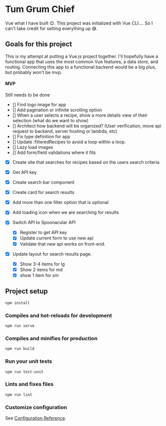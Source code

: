 # Tum Grum Chief

Vue what I have built 😉. This project was initialized with Vue CLI.... So I can't take credit for setting everything up 😅.

## Goals for this project

This is my attempt at putting a Vue.js project together. I'll hopefully have a functional app that uses the most common Vue features, a data store, and routing. Connecting this app to a functional backend would be a big plus, but probably won't be mvp.

#### MVP

Still needs to be done

- [] Find logo image for app
- [] Add pagination or infinite scrolling option
- [] When a user selects a recipe, show a more details view of their selection (what do we want to show)
- [] Architect how backend will be organized? (User verification, move api request to backend, server hosting or lambda, etc)
- [] Fix type definition for app
- [] Update :filteredRecipes to avoid a loop within a loop.
- [] Lazy load images
- [] Add form/field validations where it fits

- [x] Create site that searches for recipes based on the users search criteria
- [x] Get API key
- [x] Create search bar component
- [x] Create card for search results
- [x] Add more than one filter option that is optional
- [x] Add loading icon when we are searching for results

- [x] Switch API to Spoonacular API
  - [x] Register to get API key
  - [x] Update current form to use new api
  - [x] Validate that new api works on front-end.
- [x] Update layout for search results page.

  - [x] Show 3-4 items for lg
  - [x] Show 2 items for md
  - [x] show 1 item for sm

## Project setup

```
npm install
```

### Compiles and hot-reloads for development

```
npm run serve
```

### Compiles and minifies for production

```
npm run build
```

### Run your unit tests

```
npm run test:unit
```

### Lints and fixes files

```
npm run lint
```

### Customize configuration

See [Configuration Reference](https://cli.vuejs.org/config/).
